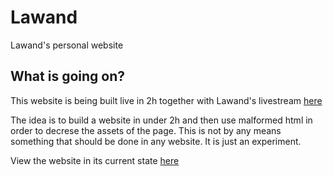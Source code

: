 # Lawand
Lawand's personal website

## What is going on?

This website is being built live in 2h together with Lawand's livestream [here](https://www.facebook.com/events/359304941605693/)

The idea is to build a website in under 2h and then use malformed html in order to decrese the assets of the page. This is not by any means something that should be done in any website. It is just an experiment.

View the website in its current state [here](lawand.herokuapp.com)